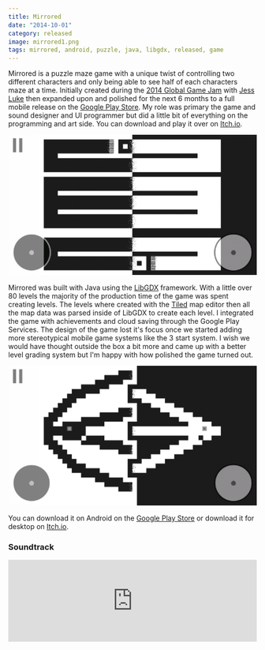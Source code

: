 ```yaml
---
title: Mirrored
date: "2014-10-01"
category: released
image: mirrored1.png 
tags: mirrored, android, puzzle, java, libgdx, released, game
---
```


Mirrored is a puzzle maze game with a unique twist of controlling two different characters and only being able to see half of each characters maze at a time. Initially created during the [2014 Global Game Jam](http://globalgamejam.org/2014/games/mirrored) with [Jess Luke](http://whitevoidia.me/) then expanded upon and polished for the next 6 months to a full mobile release on the [Google Play Store](https://play.google.com/store/apps/details?id=com.w131.globalgamejam.mirrors). My role was primary the game and sound designer and UI programmer but did a little bit of everything on the programming and art side. You can download and play it over on [Itch.io](http://wv.itch.io/mirrored).

![Mirrored](mirrored2.png)

Mirrored was built with Java using the [LibGDX](https://libgdx.badlogicgames.com/) framework. With a little over 80 levels the majority of the production time of the game was spent creating levels. The levels where created with the [Tiled](http://www.mapeditor.org/) map editor then all the map data was parsed inside of LibGDX to create each level. I integrated the game with achievements and cloud saving through the Google Play Services. The design of the game lost it's focus once we started adding more stereotypical mobile game systems like the 3 start system. I wish we would have thought outside the box a bit more and came up with a better level grading system but I'm happy with how polished the game turned out.

![Mirrored](mirrored3.png)

You can download it on Android on the [Google Play Store](https://play.google.com/store/apps/details?id=com.w131.globalgamejam.mirrors) or download it for desktop on [Itch.io](http://wv.itch.io/mirrored).

### Soundtrack
<iframe width="100%" height="166" scrolling="no" frameborder="no" src="https://w.soundcloud.com/player/?url=https%3A//api.soundcloud.com/tracks/131525473&amp;color=ff5500&amp;auto_play=false&amp;hide_related=false&amp;show_comments=true&amp;show_user=true&amp;show_reposts=false"></iframe>
